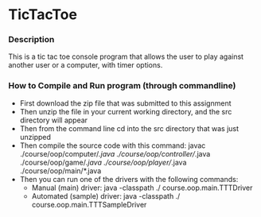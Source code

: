 # TicTacToe
### Description
This is a tic tac toe console program that allows the user to play against another user or a computer, with timer options.

### How to Compile and Run program (through commandline)
- First download the zip file that was submitted to this assignment
- Then unzip the file in your current working directory, and the src directory will appear
- Then from the command line cd into the src directory that was just unzipped
- Then compile the source code with this command: javac ./course/oop/computer/*.java ./course/oop/controller/*.java ./course/oop/game/*.java ./course/oop/player/*.java ./course/oop/main/*.java
- Then you can run one of the drivers with the following commands: 
  - Manual (main) driver: java -classpath ./ course.oop.main.TTTDriver
  - Automated (sample) driver: java -classpath ./ course.oop.main.TTTSampleDriver

